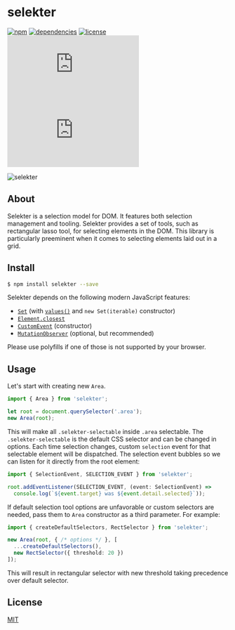 # selekter

[![npm](https://img.shields.io/npm/v/selekter.svg?style=flat-square)](https://www.npmjs.com/package/selekter)
[![dependencies](https://david-dm.org/gzukas/selekter.svg?style=flat-square)](https://david-dm.org/gzukas/selekter)
[![license](https://img.shields.io/github/license/gzukas/selekter.svg?style=flat-square)](https://github.com/gzukas/selekter/blob/master/LICENSE)
![size](http://img.badgesize.io/gzukas/selekter/master/dist/selekter.js?style=flat-square)
![gzipped](http://img.badgesize.io/gzukas/selekter/master/dist/selekter.js?compression=gzip&label=gzipped&style=flat-square)

![selekter](https://user-images.githubusercontent.com/136955/33159206-747a18a8-d019-11e7-9626-9865820ecff2.jpg)

## About

Selekter is a selection model for DOM. It features both selection management and tooling. Selekter provides a set of tools, such as rectangular lasso tool, for selecting elements in the DOM. This library is particularly preeminent when it comes to selecting elements laid out in a grid.

## Install

```bash
$ npm install selekter --save
```

Selekter depends on the following modern JavaScript features:
* [`Set`](https://developer.mozilla.org/en-US/docs/Web/JavaScript/Reference/Global_Objects/Set)  (with [`values()`](https://developer.mozilla.org/en-US/docs/Web/JavaScript/Reference/Global_Objects/Set/values) and `new Set(iterable)` constructor)
* [`Element.closest`](https://developer.mozilla.org/en-US/docs/Web/API/Element/closest)
* [`CustomEvent`](https://developer.mozilla.org/en-US/docs/Web/API/CustomEvent/CustomEvent) (constructor)
* [`MutationObserver`](https://developer.mozilla.org/en-US/docs/Web/API/MutationObserver) (optional, but recommended)

Please use polyfills if one of those is not supported by your browser.

## Usage

Let's start with creating new `Area`.

```ts
import { Area } from 'selekter';

let root = document.querySelector('.area');
new Area(root);
```

This will make all `.selekter-selectable` inside `.area` selectable. The `.selekter-selectable` is the default CSS selector and can be changed in options. Each time selection changes, custom `selection` event for that selectable element will be dispatched. The selection event bubbles so we can listen for it directly from the root element:

```ts
import { SelectionEvent, SELECTION_EVENT } from 'selekter';

root.addEventListener(SELECTION_EVENT, (event: SelectionEvent) =>
  console.log(`${event.target} was ${event.detail.selected}`));
```

If default selection tool options are unfavorable or custom selectors are needed, pass them to `Area` constructor as a third parameter. For example:

```ts
import { createDefaultSelectors, RectSelector } from 'selekter';

new Area(root, { /* options */ }, [
  ...createDefaultSelectors(),
  new RectSelector({ threshold: 20 })
]);  
```

This will result in rectangular selector with new threshold taking precedence over default selector.

## License

[MIT](LICENSE)
